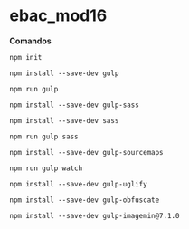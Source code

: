 # ebac_mod16
**Comandos**

`npm init`

`npm install --save-dev gulp`

`npm run gulp`

`npm install --save-dev gulp-sass`

`npm install --save-dev sass`

`npm run gulp sass`

`npm install --save-dev gulp-sourcemaps`

`npm run gulp watch`

`npm install --save-dev gulp-uglify`

`npm install --save-dev gulp-obfuscate`

`npm install --save-dev gulp-imagemin@7.1.0`